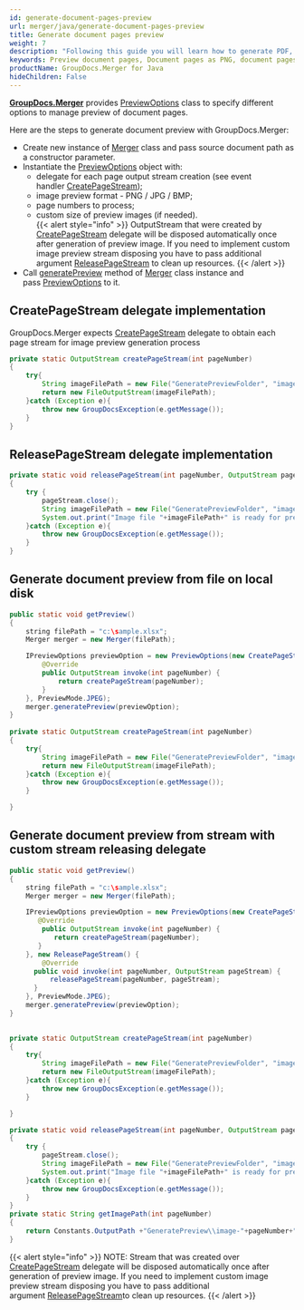 ```yaml
---
id: generate-document-pages-preview
url: merger/java/generate-document-pages-preview
title: Generate document pages preview
weight: 7
description: "Following this guide you will learn how to generate PDF, Word, Excel, PowerPoint documents thumbnails and preview document pages using GroupDocs.Merger for Java API."
keywords: Preview document pages, Document pages as PNG, document pages as JPG, Document preview
productName: GroupDocs.Merger for Java
hideChildren: False
---
```

[**GroupDocs.Merger**](https://products.groupdocs.com/merger/java) provides [PreviewOptions](https://apireference.groupdocs.com/java/merger/com.groupdocs.merger.domain.options/PreviewOptions) class to specify different options to manage preview of document pages.  
  
Here are the steps to generate document preview with GroupDocs.Merger:
*   Create new instance of [Merger](https://apireference.groupdocs.com/java/merger/com.groupdocs.merger/Merger) class and pass source document path as a constructor parameter.    
*   Instantiate the [PreviewOptions](https://apireference.groupdocs.com/java/merger/com.groupdocs.merger.domain.options/PreviewOptions) object with:    
    *   delegate for each page output stream creation (see event handler [CreatePageStream](https://apireference.groupdocs.com/java/merger/com.groupdocs.merger.domain.common/CreatePageStream));         
    *   image preview format - PNG / JPG / BMP;        
    *   page numbers to process;        
    *   custom size of preview images (if needed).           
{{< alert style="info" >}}
OutputStream that were created by [CreatePageStream](https://apireference.groupdocs.com/java/merger/com.groupdocs.merger.domain.common/CreatePageStream) delegate will be disposed automatically once after generation of preview image. If you need to implement custom image preview stream disposing you have to pass additional argument [ReleasePageStream](https://apireference.groupdocs.com/java/merger/com.groupdocs.merger.domain.common/ReleasePageStream) to clean up resources.
{{< /alert >}}
*   Call [generatePreview](https://apireference.groupdocs.com/java/merger/com.groupdocs.merger/Merger#generatePreview(com.groupdocs.merger.domain.options.interfaces.IPreviewOptions)) method of [Merger](https://apireference.groupdocs.com/java/merger/com.groupdocs.merger/Merger) class instance and pass [PreviewOptions](https://apireference.groupdocs.com/java/merger/com.groupdocs.merger.domain.options/PreviewOptions) to it.
    

## CreatePageStream delegate implementation

GroupDocs.Merger expects [CreatePageStream](https://apireference.groupdocs.com/java/merger/com.groupdocs.merger.domain.common/CreatePageStream) delegate to obtain each page stream for image preview generation process

```java
private static OutputStream createPageStream(int pageNumber)
{
    try{
        String imageFilePath = new File("GeneratePreviewFolder", "image-" + pageNumber + ".jpg").getPath();
        return new FileOutputStream(imageFilePath);
    }catch (Exception e){
        throw new GroupDocsException(e.getMessage());
    }
}
```

## ReleasePageStream delegate implementation

```java
private static void releasePageStream(int pageNumber, OutputStream pageStream) 
{
    try {
        pageStream.close();
        String imageFilePath = new File("GeneratePreviewFolder", "image-" + pageNumber + ".jpg").getPath();
        System.out.print("Image file "+imageFilePath+" is ready for preview.");
    }catch (Exception e){
        throw new GroupDocsException(e.getMessage());
    }
}
```

## Generate document preview from file on local disk

```java
public static void getPreview()
{   
 	string filePath = "c:\sample.xlsx";
    Merger merger = new Merger(filePath);

	IPreviewOptions previewOption = new PreviewOptions(new CreatePageStream() {
    	@Override
    	public OutputStream invoke(int pageNumber) {
        	return createPageStream(pageNumber);
    	}
	}, PreviewMode.JPEG);
	merger.generatePreview(previewOption);
}
 
private static OutputStream createPageStream(int pageNumber)
{
    try{
        String imageFilePath = new File("GeneratePreviewFolder", "image-" + pageNumber + ".jpg").getPath();
        return new FileOutputStream(imageFilePath);
    }catch (Exception e){
        throw new GroupDocsException(e.getMessage());
    }

}
```

## Generate document preview from stream with custom stream releasing delegate

```java
public static void getPreview()
{
    string filePath = "c:\sample.xlsx";
	Merger merger = new Merger(filePath);

	IPreviewOptions previewOption = new PreviewOptions(new CreatePageStream() {
 	   @Override
	    public OutputStream invoke(int pageNumber) {
 	       return createPageStream(pageNumber);
 	   }
	}, new ReleasePageStream() {
	    @Override
  	  public void invoke(int pageNumber, OutputStream pageStream) {
  	      releasePageStream(pageNumber, pageStream);
  	  }
	}, PreviewMode.JPEG);
	merger.generatePreview(previewOption);
}
 

private static OutputStream createPageStream(int pageNumber)
{
    try{
        String imageFilePath = new File("GeneratePreviewFolder", "image-" + pageNumber + ".jpg").getPath();
        return new FileOutputStream(imageFilePath);
    }catch (Exception e){
        throw new GroupDocsException(e.getMessage());
    }

}

private static void releasePageStream(int pageNumber, OutputStream pageStream)
{
    try {
        pageStream.close();
        String imageFilePath = new File("GeneratePreviewFolder", "image-" + pageNumber + ".jpg").getPath();
        System.out.print("Image file "+imageFilePath+" is ready for preview.");
    }catch (Exception e){
        throw new GroupDocsException(e.getMessage());
    }
}
private static String getImagePath(int pageNumber)
{
    return Constants.OutputPath +"GeneratePreview\\image-"+pageNumber+".jpg";
}
```

{{< alert style="info" >}}
NOTE: Stream that was created over [CreatePageStream](https://apireference.groupdocs.com/java/merger/com.groupdocs.merger.domain.common/CreatePageStream) delegate will be disposed automatically once after generation of preview image. If you need to implement custom image preview stream disposing you have to pass additional argument [ReleasePageStream](https://apireference.groupdocs.com/java/merger/com.groupdocs.merger.domain.common/ReleasePageStream)to clean up resources.
{{< /alert >}}
